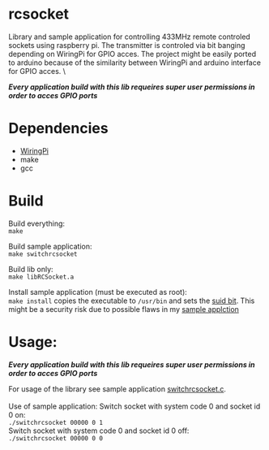 # rcsocket

Library and sample application for controlling 433MHz remote controled sockets using raspberry pi. The transmitter is controled via bit banging depending on WiringPi for GPIO acces. The project might be easily ported to arduino because of the similarity between WiringPi and arduino interface for GPIO acces.  \

__***Every application build with this lib requeires super user permissions in order to acces GPIO ports***__

# Dependencies
- [WiringPi](http://wiringpi.com/download-and-install/)
- make
- gcc

# Build
Build everything: \
`make`

Build sample application: \
`make switchrcsocket`

Build lib only: \
`make libRCSocket.a`

Install sample application (must be executed as root): \
`make install` copies the executable to `/usr/bin` and sets the [suid bit](https://en.wikipedia.org/wiki/Setuid). This might be a security risk due to possible flaws in my [sample applction](switchrcsocket.c)

# Usage:

__***Every application build with this lib requeires super user permissions in order to acces GPIO ports***__

For usage of the library see sample application [switchrcsocket.c](switchrcsocket.c). \
\
Use of sample application:
Switch socket with system code 0 and socket id 0 on: \
`./switchrcsocket 00000 0 1` \
Switch socket with system code 0 and socket id 0 off: \
`./switchrcsocket 00000 0 0`




